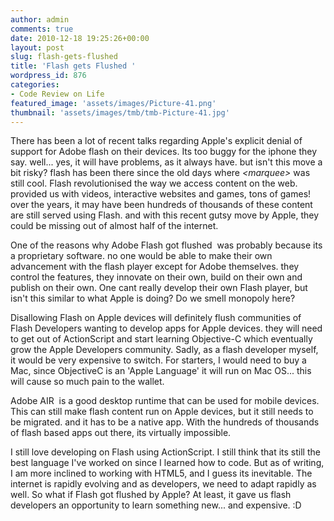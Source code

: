 ```yaml
---
author: admin
comments: true
date: 2010-12-18 19:25:26+00:00
layout: post
slug: flash-gets-flushed
title: 'Flash gets Flushed '
wordpress_id: 876
categories:
- Code Review on Life
featured_image: 'assets/images/Picture-41.png'
thumbnail: 'assets/images/tmb/tmb-Picture-41.jpg'
---
```


There has been a lot of recent talks regarding Apple's explicit denial of support for Adobe flash on their devices. Its too buggy for the iphone they say. well... yes, it will have problems, as it always have. but isn't this move a bit risky? flash has been there since the old days where *\<marquee\>* was still cool. Flash revolutionised the way we access content on the web. provided us with videos, interactive websites and games, tons of games! over the years, it may have been hundreds of thousands of these content are still served using Flash. and with this recent gutsy move by Apple, they could be missing out of almost half of the internet.

One of the reasons why Adobe Flash got flushed  was probably because its a proprietary software. no one would be able to make their own advancement with the flash player except for Adobe themselves. they control the features, they innovate on their own, build on their own and publish on their own. One cant really develop their own Flash player, but isn't this similar to what Apple is doing? Do we smell monopoly here?

Disallowing Flash on Apple devices will definitely flush communities of Flash Developers wanting to develop apps for Apple devices. they will need to get out of ActionScript and start learning Objective-C which eventually grow the Apple Developers community. Sadly, as a flash developer myself, it would be very expensive to switch. For starters, I would need to buy a Mac, since ObjectiveC is an 'Apple Language' it will run on Mac OS... this will cause so much pain to the wallet.

Adobe AIR  is a good desktop runtime that can be used for mobile devices. This can still make flash content run on Apple devices, but it still needs to be migrated. and it has to be a native app. With the hundreds of thousands of flash based apps out there, its virtually impossible.

I still love developing on Flash using ActionScript. I still think that its still the best language I've worked on since I learned how to code. But as of writing, I am more inclined to working with HTML5, and I guess its inevitable. The internet is rapidly evolving and as developers, we need to adapt rapidly as well. So what if Flash got flushed by Apple? At least, it gave us flash developers an opportunity to learn something new... and expensive. :D



